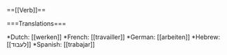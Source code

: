 ==[[Verb]]==

===Translations===

*Dutch: [[werken]]
*French: [[travailler]]
*German: [[arbeiten]]
*Hebrew: [[לעבוד]]
*Spanish: [[trabajar]]
